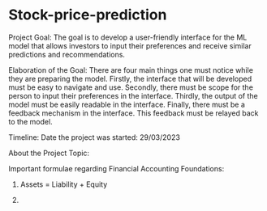 # Stock-price-prediction

Project Goal: The goal is to develop a user-friendly interface for the ML model that allows investors to input their preferences and receive similar predictions and recommendations. 

Elaboration of the Goal: There are four main things one must notice while they are preparing the model. Firstly, the interface that will be developed must be easy to navigate and use. Secondly, there must be scope for the person to input their preferences in the interface. Thirdly, the output of the model must be easily readable in the interface. Finally, there must be a feedback mechanism in the interface. This feedback must be relayed back to the model. 


Timeline: Date the project was started: 29/03/2023
       
          
About the Project Topic: 

Important formulae regarding Financial Accounting Foundations: 

1. Assets = Liability + Equity

2. 
